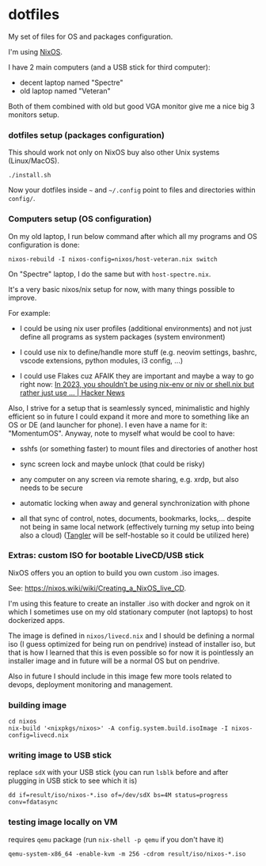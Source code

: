 # dotfiles

My set of files for OS and packages configuration.

I'm using [NixOS](https://nixos.org).

I have 2 main computers (and a USB stick for third computer):

- decent laptop named "Spectre"
- old laptop named "Veteran"

Both of them combined with old but good VGA monitor give me a nice big 3 monitors setup.

### dotfiles setup (packages configuration)

This should work not only on NixOS buy also other Unix systems (Linux/MacOS).

```shell
./install.sh
```

Now your dotfiles inside `~` and `~/.config` point to files and directories within `config/`.

### Computers setup (OS configuration)

On my old laptop, I run below command after which all my programs and OS configuration is done:

```shell
nixos-rebuild -I nixos-config=nixos/host-veteran.nix switch
```

On "Spectre" laptop, I do the same but with `host-spectre.nix`.

It's a very basic nixos/nix setup for now, with many things possible to improve.

For example:

- I could be using nix user profiles (additional environments) and not just define all programs as system packages (system environment)

- I could use nix to define/handle more stuff (e.g. neovim settings, bashrc, vscode extensions, python modules, i3 config, ...)

- I could use Flakes cuz AFAIK they are important and maybe a way to go right now: [In 2023, you shouldn’t be using nix-env or niv or shell.nix but rather just use ... | Hacker News](https://news.ycombinator.com/item?id=35039490)

Also, I strive for a setup that is seamlessly synced, minimalistic and highly efficient so in future I could expand it more and more to something like an OS or DE (and launcher for phone). I even have a name for it: "MomentumOS". Anyway, note to myself what would be cool to have:

- sshfs (or something faster) to mount files and directories of another host

- sync screen lock and maybe unlock (that could be risky)

- any computer on any screen via remote sharing, e.g. xrdp, but also needs to be secure

- automatic locking when away and general synchronization with phone

- all that sync of control, notes, documents, bookmarks, locks,... despite not being in same local network (effectively turning my setup into being also a cloud) ([Tangler](https://github.com/robert-dorna/Tangler) will be self-hostable so it could be utilized here)

### Extras: custom ISO for bootable LiveCD/USB stick

NixOS offers you an option to build you own custom .iso images.

See: https://nixos.wiki/wiki/Creating_a_NixOS_live_CD.

I'm using this feature to create an installer .iso with docker and ngrok on it which I sometimes use on my old stationary computer (not laptops) to host dockerized apps.

The image is defined in `nixos/livecd.nix` and I should be defining a normal iso (I guess optimized for being run on pendrive) instead of installer iso, but that is how I learned that this is even possible so for now it is pointlessly an installer image and in future will be a normal OS but on pendrive.

Also in future I should include in this image few more tools related to devops,  deployment monitoring and management. 

### building image

```shell
cd nixos
nix-build '<nixpkgs/nixos>' -A config.system.build.isoImage -I nixos-config=livecd.nix
```

### writing image to USB stick

replace `sdX` with your USB stick (you can run `lsblk` before and after plugging in USB stick to see which it is)

```shell
dd if=result/iso/nixos-*.iso of=/dev/sdX bs=4M status=progress conv=fdatasync
```

### testing image locally on VM

requires `qemu` package (run `nix-shell -p qemu` if you don't have it)

```shell
qemu-system-x86_64 -enable-kvm -m 256 -cdrom result/iso/nixos-*.iso
```
